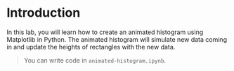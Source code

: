 # Introduction

In this lab, you will learn how to create an animated histogram using Matplotlib in Python. The animated histogram will simulate new data coming in and update the heights of rectangles with the new data.

> You can write code in `animated-histogram.ipynb`.

